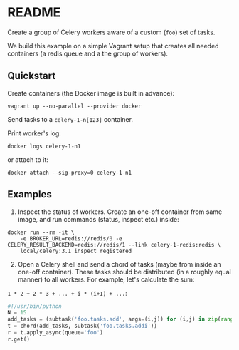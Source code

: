 README
======

Create a group of Celery workers aware of a custom (`foo`) set of tasks. 

We build this example on a simple Vagrant setup that creates all needed containers (a redis queue and a the group of workers).

## Quickstart

Create containers (the Docker image is built in advance):

    vagrant up --no-parallel --provider docker

Send tasks to a `celery-1-n[123]` container.

Print worker's log:

    docker logs celery-1-n1

or attach to it:

    docker attach --sig-proxy=0 celery-1-n1

## Examples

1. Inspect the status of workers. Create an one-off container from same image, and run commands (status, inspect etc.) inside:

```shell
docker run --rm -it \
    -e BROKER_URL=redis://redis/0 -e CELERY_RESULT_BACKEND=redis://redis/1 --link celery-1-redis:redis \
    local/celery:3.1 inspect registered
```

2. Open a Celery shell and send a chord of tasks (maybe from inside an one-off container). These tasks should be distributed (in a roughly equal manner) to all workers. For example, let's calculate the sum:

`1 * 2 + 2 * 3 + ... + i * (i+1) + ...`:

```python
#!/usr/bin/python
N = 15
add_tasks = (subtask('foo.tasks.add', args=(i,j)) for (i,j) in zip(range(N), range(1, N+1)))
t = chord(add_tasks, subtask('foo.tasks.addi'))
r = t.apply_async(queue='foo')
r.get()
```
